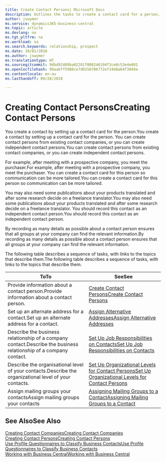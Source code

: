 ```yaml
---
title: Create Contact Persons| Microsoft Docs
description: Outlines the tasks to create a contact card for a person, for example, a prospect or supplier, helping to define the relationship and tailor communication.
author: jswymer
ms.service: dynamics365-business-central
ms.topic: article
ms.devlang: na
ms.tgt_pltfrm: na
ms.workload: na
ms.search.keywords: relationship, prospect
ms.date: 10/01/2018
ms.author: jswymer
ms.translationtype: HT
ms.sourcegitcommit: 9dbd92409ba02281f008246194f3ce0c53e4e001
ms.openlocfilehash: 99aabff5980ce7d0156786772ef2448a64f3044a
ms.contentlocale: en-au
ms.lasthandoff: 09/28/2018

---
```

# <a name="creating-contact-persons"></a><span data-ttu-id="97ba5-103">Creating Contact Persons</span><span class="sxs-lookup"><span data-stu-id="97ba5-103">Creating Contact Persons</span></span>
<span data-ttu-id="97ba5-104">You create a contact by setting up a contact card for the person.</span><span class="sxs-lookup"><span data-stu-id="97ba5-104">You create a contact by setting up a contact card for the person.</span></span> <span data-ttu-id="97ba5-105">You can create contact persons from existing contact companies, or you can create independent contact persons.</span><span class="sxs-lookup"><span data-stu-id="97ba5-105">You can create contact persons from existing contact companies, or you can create independent contact persons.</span></span>

<span data-ttu-id="97ba5-106">For example, after meeting with a prospective company, you meet the purchaser.</span><span class="sxs-lookup"><span data-stu-id="97ba5-106">For example, after meeting with a prospective company, you meet the purchaser.</span></span> <span data-ttu-id="97ba5-107">You can create a contact card for this person so communication can be more tailored.</span><span class="sxs-lookup"><span data-stu-id="97ba5-107">You can create a contact card for this person so communication can be more tailored.</span></span>

<span data-ttu-id="97ba5-108">You may also need some publications about your products translated and after some research decide on a freelance translator.</span><span class="sxs-lookup"><span data-stu-id="97ba5-108">You may also need some publications about your products translated and after some research decide on a freelance translator.</span></span> <span data-ttu-id="97ba5-109">You should record this contact as an independent contact person.</span><span class="sxs-lookup"><span data-stu-id="97ba5-109">You should record this contact as an independent contact person.</span></span>

<span data-ttu-id="97ba5-110">By recording as many details as possible about a contact person ensures that all groups at your company can find the relevant information.</span><span class="sxs-lookup"><span data-stu-id="97ba5-110">By recording as many details as possible about a contact person ensures that all groups at your company can find the relevant information.</span></span>

<span data-ttu-id="97ba5-111">The following table describes a sequence of tasks, with links to the topics that describe them.</span><span class="sxs-lookup"><span data-stu-id="97ba5-111">The following table describes a sequence of tasks, with links to the topics that describe them.</span></span>

| <span data-ttu-id="97ba5-112">To</span><span class="sxs-lookup"><span data-stu-id="97ba5-112">To</span></span> | <span data-ttu-id="97ba5-113">See</span><span class="sxs-lookup"><span data-stu-id="97ba5-113">See</span></span> |
| --- | --- |
| <span data-ttu-id="97ba5-114">Provide information about a contact person.</span><span class="sxs-lookup"><span data-stu-id="97ba5-114">Provide information about a contact person.</span></span> |[<span data-ttu-id="97ba5-115">Create Contact Persons</span><span class="sxs-lookup"><span data-stu-id="97ba5-115">Create Contact Persons</span></span>](marketing-how-create-contact-persons.md) |
| <span data-ttu-id="97ba5-116">Set up an alternate address for a contact.</span><span class="sxs-lookup"><span data-stu-id="97ba5-116">Set up an alternate address for a contact.</span></span> |[<span data-ttu-id="97ba5-117">Assign Alternative Addresses</span><span class="sxs-lookup"><span data-stu-id="97ba5-117">Assign Alternative Addresses</span></span>](marketing-how-assign-alternate-address.md) |
| <span data-ttu-id="97ba5-118">Describe the business relationship of a company contact.</span><span class="sxs-lookup"><span data-stu-id="97ba5-118">Describe the business relationship of a company contact.</span></span> |[<span data-ttu-id="97ba5-119">Set Up Job Responsibilities on Contacts</span><span class="sxs-lookup"><span data-stu-id="97ba5-119">Set Up Job Responsibilities on Contacts</span></span>](marketing-job-responsibilities.md) |
| <span data-ttu-id="97ba5-120">Describe the organisational level of your contacts.</span><span class="sxs-lookup"><span data-stu-id="97ba5-120">Describe the organizational level of your contacts.</span></span> |[<span data-ttu-id="97ba5-121">Set Up Organizational Levels for Contact Persons</span><span class="sxs-lookup"><span data-stu-id="97ba5-121">Set Up Organizational Levels for Contact Persons</span></span>](marketing-organizational-levels.md) |
| <span data-ttu-id="97ba5-122">Assign mailing groups your contacts</span><span class="sxs-lookup"><span data-stu-id="97ba5-122">Assign mailing groups your contacts</span></span> |[<span data-ttu-id="97ba5-123">Assigning Mailing Groups to a Contact</span><span class="sxs-lookup"><span data-stu-id="97ba5-123">Assigning Mailing Groups to a Contact</span></span>](marketing-mailing-groups.md) |

## <a name="see-also"></a><span data-ttu-id="97ba5-124">See Also</span><span class="sxs-lookup"><span data-stu-id="97ba5-124">See Also</span></span>
[<span data-ttu-id="97ba5-125">Creating Contact Companies</span><span class="sxs-lookup"><span data-stu-id="97ba5-125">Creating Contact Companies</span></span>](marketing-create-contact-companies.md)  
[<span data-ttu-id="97ba5-126">Creating Contact Persons</span><span class="sxs-lookup"><span data-stu-id="97ba5-126">Creating Contact Persons</span></span>](marketing-create-contact-persons.md)  
[<span data-ttu-id="97ba5-127">Use Profile Questionnaires to Classify Business Contacts</span><span class="sxs-lookup"><span data-stu-id="97ba5-127">Use Profile Questionnaires to Classify Business Contacts</span></span>](marketing-create-contact-profile-questionnaire.md)  
[<span data-ttu-id="97ba5-128">Working with Business Central</span><span class="sxs-lookup"><span data-stu-id="97ba5-128">Working with Business Central</span></span>](ui-work-product.md)

